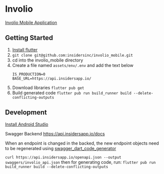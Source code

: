 # Involio

[Involio Mobile Application](https://github.com/insidersinc/involio_mobile)

## Getting Started
1. [Install flutter](https://docs.flutter.dev/get-started/install)
2. `git clone git@github.com:insidersinc/involio_mobile.git`
3. cd into the involio_mobile directory 
4. Create a file named `assets/env/.env` and add the text below
   ```
   IS_PRODUCTION=0
   BASE_URL=https://api.insidersapp.io/
   ```
5. Download libraries
   `flutter pub get`
6. Build generated code
   `flutter pub run build_runner build --delete-conflicting-outputs`

## Development
[Install Android Studio](https://developer.android.com/studio/)

Swagger Backend 
https://api.insidersapp.io/docs

When an endpoint is changed in the backed, the new endpoint objects 
need to be regenerated using [swagger_dart_code_generator](https://pub.dev/packages/swagger_dart_code_generator)

`curl https://api.insidersapp.io/openapi.json --output swaggers/involio_api.json`
then for generating code, run:
`flutter pub run build_runner build --delete-conflicting-outputs`